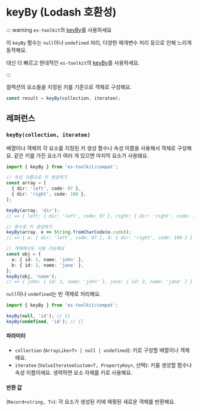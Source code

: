 # keyBy (Lodash 호환성)

::: warning `es-toolkit`의 [keyBy](../../array/keyBy.md)를 사용하세요

이 `keyBy` 함수는 `null`이나 `undefined` 처리, 다양한 매개변수 처리 등으로 인해 느리게 동작해요.

대신 더 빠르고 현대적인 `es-toolkit`의 [keyBy](../../array/keyBy.md)를 사용하세요.

:::

컬렉션의 요소들을 지정된 키를 기준으로 객체로 구성해요.

```typescript
const result = keyBy(collection, iteratee);
```

## 레퍼런스

### `keyBy(collection, iteratee)`

배열이나 객체의 각 요소를 지정된 키 생성 함수나 속성 이름을 사용해서 객체로 구성해요. 같은 키를 가진 요소가 여러 개 있으면 마지막 요소가 사용돼요.

```typescript
import { keyBy } from 'es-toolkit/compat';

// 속성 이름으로 키 생성하기
const array = [
  { dir: 'left', code: 97 },
  { dir: 'right', code: 100 },
];

keyBy(array, 'dir');
// => { left: { dir: 'left', code: 97 }, right: { dir: 'right', code: 100 } }

// 함수로 키 생성하기
keyBy(array, o => String.fromCharCode(o.code));
// => { a: { dir: 'left', code: 97 }, d: { dir: 'right', code: 100 } }

// 객체에서도 사용 가능해요
const obj = {
  a: { id: 1, name: 'john' },
  b: { id: 2, name: 'jane' },
};
keyBy(obj, 'name');
// => { john: { id: 1, name: 'john' }, jane: { id: 2, name: 'jane' } }
```

`null`이나 `undefined`는 빈 객체로 처리해요.

```typescript
import { keyBy } from 'es-toolkit/compat';

keyBy(null, 'id'); // {}
keyBy(undefined, 'id'); // {}
```

#### 파라미터

- `collection` (`ArrayLike<T> | null | undefined`): 키로 구성할 배열이나 객체예요.
- `iteratee` (`ValueIterateeCustom<T, PropertyKey>`, 선택): 키를 생성할 함수나 속성 이름이에요. 생략하면 요소 자체를 키로 사용해요.

#### 반환 값

(`Record<string, T>`): 각 요소가 생성된 키에 매핑된 새로운 객체를 반환해요.
